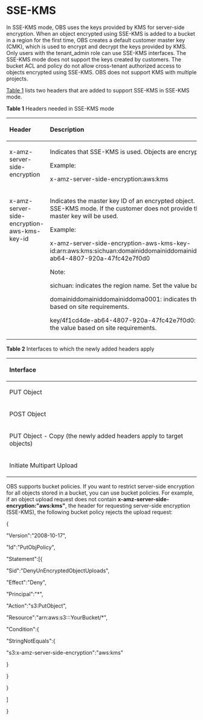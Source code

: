 # SSE-KMS<a name="EN-US_TOPIC_0125560445"></a>

In SSE-KMS mode, OBS uses the keys provided by KMS for server-side encryption. When an object encrypted using SSE-KMS is added to a bucket in a region for the first time, OBS creates a default customer master key \(CMK\), which is used to encrypt and decrypt the keys provided by KMS. Only users with the tenant\_admin role can use SSE-KMS interfaces. The SSE-KMS mode does not support the keys created by customers. The bucket ACL and policy do not allow cross-tenant authorized access to objects encrypted using SSE-KMS. OBS does not support KMS with multiple projects.

[Table 1](#table3087586113454)  lists two headers that are added to support SSE-KMS in SSE-KMS mode.

**Table  1**  Headers needed in SSE-KMS mode

<a name="table3087586113454"></a>
<table><thead align="left"><tr id="row163412111385"><th class="cellrowborder" valign="top" width="26.26%" id="mcps1.2.3.1.1"><p id="p13571117387"><a name="p13571117387"></a><a name="p13571117387"></a>Header</p>
</th>
<th class="cellrowborder" valign="top" width="73.74000000000001%" id="mcps1.2.3.1.2"><p id="p1135131112382"><a name="p1135131112382"></a><a name="p1135131112382"></a>Description</p>
</th>
</tr>
</thead>
<tbody><tr id="row51205044113454"><td class="cellrowborder" valign="top" width="26.26%" headers="mcps1.2.3.1.1 "><p id="p53967936113454"><a name="p53967936113454"></a><a name="p53967936113454"></a>x-amz-server-side-encryption</p>
</td>
<td class="cellrowborder" valign="top" width="73.74000000000001%" headers="mcps1.2.3.1.2 "><p id="p9326663113454"><a name="p9326663113454"></a><a name="p9326663113454"></a>Indicates that SSE-KMS is used. Objects are encrypted using SSE-KMS.</p>
<p id="p19164125012547"><a name="p19164125012547"></a><a name="p19164125012547"></a>Example:</p>
<p id="p16831109113454"><a name="p16831109113454"></a><a name="p16831109113454"></a>x-amz-server-side-encryption:aws:kms</p>
</td>
</tr>
<tr id="row17262259113454"><td class="cellrowborder" valign="top" width="26.26%" headers="mcps1.2.3.1.1 "><p id="p56065772113454"><a name="p56065772113454"></a><a name="p56065772113454"></a>x-amz-server-side-encryption-aws-kms-key-id</p>
</td>
<td class="cellrowborder" valign="top" width="73.74000000000001%" headers="mcps1.2.3.1.2 "><p id="p45033689113454"><a name="p45033689113454"></a><a name="p45033689113454"></a>Indicates the master key ID of an encrypted object. This header is used in SSE-KMS mode. If the customer does not provide the master key, the default master key will be used.</p>
<p id="p84781716550"><a name="p84781716550"></a><a name="p84781716550"></a>Example:</p>
<p id="p2650023113454"><a name="p2650023113454"></a><a name="p2650023113454"></a>x-amz-server-side-encryption-aws-kms-key-id:arn:aws:kms:sichuan:domainiddomainiddomainiddoma0001:key/4f1cd4de-ab64-4807-920a-47fc42e7f0d0</p>
<p id="p18707114515461"><a name="p18707114515461"></a><a name="p18707114515461"></a>Note:</p>
<p id="p12707104511464"><a name="p12707104511464"></a><a name="p12707104511464"></a>sichuan: indicates the region name. Set the value based on site requirements.</p>
<p id="p8707194594614"><a name="p8707194594614"></a><a name="p8707194594614"></a>domainiddomainiddomainiddoma0001: indicates the tenant ID. Set the value based on site requirements.</p>
<p id="p1270819459463"><a name="p1270819459463"></a><a name="p1270819459463"></a>key/4f1cd4de-ab64-4807-920a-47fc42e7f0d0: indicates the key ID. Set the value based on site requirements.</p>
</td>
</tr>
</tbody>
</table>

**Table  2**  Interfaces to which the newly added headers apply

<a name="table13325310113454"></a>
<table><thead align="left"><tr id="row61931835113454"><th class="cellrowborder" valign="top" width="100%" id="mcps1.2.2.1.1"><p id="p50422727113454"><a name="p50422727113454"></a><a name="p50422727113454"></a>Interface</p>
</th>
</tr>
</thead>
<tbody><tr id="row57709047113454"><td class="cellrowborder" valign="top" width="100%" headers="mcps1.2.2.1.1 "><p id="p43921203113454"><a name="p43921203113454"></a><a name="p43921203113454"></a>PUT Object</p>
</td>
</tr>
<tr id="row59746514113454"><td class="cellrowborder" valign="top" width="100%" headers="mcps1.2.2.1.1 "><p id="p7629452113454"><a name="p7629452113454"></a><a name="p7629452113454"></a>POST Object</p>
</td>
</tr>
<tr id="row1556210113454"><td class="cellrowborder" valign="top" width="100%" headers="mcps1.2.2.1.1 "><p id="p58944196113454"><a name="p58944196113454"></a><a name="p58944196113454"></a>PUT Object - Copy (the newly added headers apply to target objects)</p>
</td>
</tr>
<tr id="row60735723113454"><td class="cellrowborder" valign="top" width="100%" headers="mcps1.2.2.1.1 "><p id="p20646494113454"><a name="p20646494113454"></a><a name="p20646494113454"></a>Initiate Multipart Upload</p>
</td>
</tr>
</tbody>
</table>

OBS supports bucket policies. If you want to restrict server-side encryption for all objects stored in a bucket, you can use bucket policies. For example, if an object upload request does not contain  **x-amz-server-side-encryption:"aws:kms"**, the header for requesting server-side encryption \(SSE-KMS\), the following bucket policy rejects the upload request:

\{

"Version":"2008-10-17",

"Id":"PutObjPolicy",

"Statement":\[\{

"Sid":"DenyUnEncryptedObjectUploads",

"Effect":"Deny",

"Principal":"\*",

"Action":"s3:PutObject",

"Resource":"arn:aws:s3:::YourBucket/\*",

"Condition":\{

"StringNotEquals":\{

"s3:x-amz-server-side-encryption":"aws:kms"

\}

\}

\}

\]

\}

